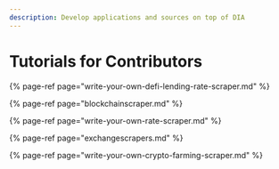 ```yaml
---
description: Develop applications and sources on top of DIA
---
```


# Tutorials for Contributors

{% page-ref page="write-your-own-defi-lending-rate-scraper.md" %}

{% page-ref page="blockchainscraper.md" %}

{% page-ref page="write-your-own-rate-scraper.md" %}

{% page-ref page="exchangescrapers.md" %}

{% page-ref page="write-your-own-crypto-farming-scraper.md" %}



